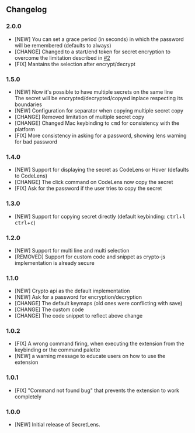 ## Changelog

### 2.0.0

- [NEW] You can set a grace period (in seconds) in which the password will be remembered (defaults to always)
- [CHANGE] Changed to a start/end token for secret encryption to overcome the limitation described in [#2](https://github.com/fcrespo82/vscode-secretlens/issues/2)
- [FIX] Mantains the selection after encrypt/decrypt

### 1.5.0

- [NEW] Now it's possible to have multiple secrets on the same line  
  The secret will be encrypted/decrypted/copyed inplace respecting its boundaries
- [NEW] Configuration for separator when copying multiple secret copy
- [CHANGE] Removed limitation of multiple secret copy
- [CHANGE] Changed Mac keybinding to <kbd>cmd</kbd> for consistency with the platform
- [FIX] More consistency in asking for a password, showing lens warning for bad password

### 1.4.0

- [NEW] Support for displaying the secret as CodeLens or Hover (defaults to CodeLens)
- [CHANGE] The click command on CodeLens now copy the secret
- [FIX] Ask for the password if the user tries to copy the secret

### 1.3.0

- [NEW] Support for copying secret directly (default keybinding: <kbd>ctrl</kbd>+<kbd>l</kbd> <kbd>ctrl</kbd>+<kbd>c</kbd>)

### 1.2.0

- [NEW] Support for multi line and multi selection
- [REMOVED] Support for custom code and snippet as crypto-js implementation is already secure

### 1.1.0

- [NEW] Crypto api as the default implementation 
- [NEW] Ask for a password for encryption/decryption
- [CHANGE] The default keymaps (old ones were conflicting with save)
- [CHANGE] The custom code
- [CHANGE] The code snippet to reflect above change

### 1.0.2

- [FIX] A wrong command firing, when executing the extension from the keybinding or the command palette
- [NEW] a warning message to educate users on how to use the extension

### 1.0.1

- [FIX] "Command not found bug" that prevents the extension to work completely 

### 1.0.0

- [NEW] Initial release of SecretLens.
